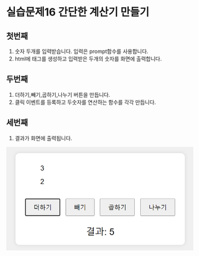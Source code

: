 # 실습문제16 간단한 계산기 만들기

## 첫번째

1. 숫자 두개를 입력받습니다. 입력은 prompt함수를 사용합니다.
2. html에 태그를 생성하고 입력받은 두개의 숫자를 화면에 출력합니다.

## 두번째

1. 더하기,빼기,곱하기,나누기 버튼을 만듭니다.
2. 클릭 이벤트를 등록하고 두숫자를 연산하는 함수를 각각 만듭니다.

## 세번째

1. 결과가 화면에 출력됩니다.

![사진](./result.png)
